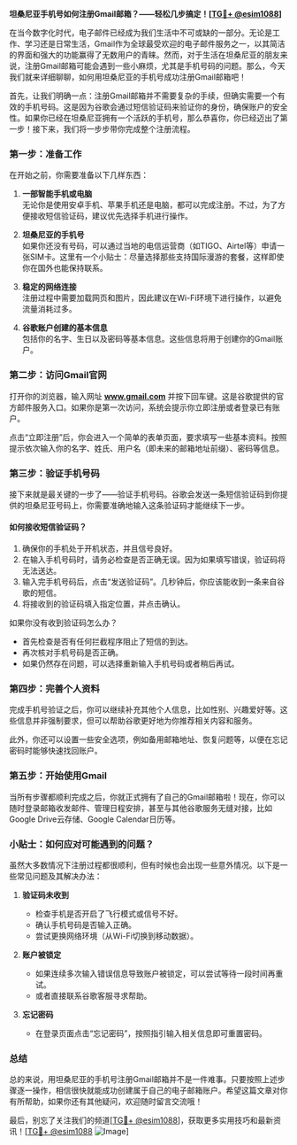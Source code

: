 **坦桑尼亚手机号如何注册Gmail邮箱？——轻松几步搞定！[[TG💪+ @esim1088](https://t.me/s/esim1088)]**

在当今数字化时代，电子邮件已经成为我们生活中不可或缺的一部分。无论是工作、学习还是日常生活，Gmail作为全球最受欢迎的电子邮件服务之一，以其简洁的界面和强大的功能赢得了无数用户的青睐。然而，对于生活在坦桑尼亚的朋友来说，注册Gmail邮箱可能会遇到一些小麻烦，尤其是手机号码的问题。那么，今天我们就来详细聊聊，如何用坦桑尼亚的手机号成功注册Gmail邮箱吧！

首先，让我们明确一点：注册Gmail邮箱并不需要复杂的手续，但确实需要一个有效的手机号码。这是因为谷歌会通过短信验证码来验证你的身份，确保账户的安全性。如果你已经在坦桑尼亚拥有一个活跃的手机号，那么恭喜你，你已经迈出了第一步！接下来，我们将一步步带你完成整个注册流程。

### 第一步：准备工作

在开始之前，你需要准备以下几样东西：

1. **一部智能手机或电脑**  
   无论你是使用安卓手机、苹果手机还是电脑，都可以完成注册。不过，为了方便接收短信验证码，建议优先选择手机进行操作。

2. **坦桑尼亚的手机号**  
   如果你还没有号码，可以通过当地的电信运营商（如TIGO、Airtel等）申请一张SIM卡。这里有一个小贴士：尽量选择那些支持国际漫游的套餐，这样即使你在国外也能保持联系。

3. **稳定的网络连接**  
   注册过程中需要加载网页和图片，因此建议在Wi-Fi环境下进行操作，以避免流量消耗过多。

4. **谷歌账户创建的基本信息**  
   包括你的名字、生日以及密码等基本信息。这些信息将用于创建你的Gmail账户。

### 第二步：访问Gmail官网

打开你的浏览器，输入网址 **www.gmail.com** 并按下回车键。这是谷歌提供的官方邮件服务入口。如果你是第一次访问，系统会提示你立即注册或者登录已有账户。

点击“立即注册”后，你会进入一个简单的表单页面，要求填写一些基本资料。按照提示依次输入你的名字、姓氏、用户名（即未来的邮箱地址前缀）、密码等信息。

### 第三步：验证手机号码

接下来就是最关键的一步了——验证手机号码。谷歌会发送一条短信验证码到你提供的坦桑尼亚号码上，你需要准确地输入这条验证码才能继续下一步。

#### 如何接收短信验证码？

1. 确保你的手机处于开机状态，并且信号良好。
2. 在输入手机号码时，请务必检查是否正确无误。因为如果填写错误，验证码将无法送达。
3. 输入完手机号码后，点击“发送验证码”。几秒钟后，你应该能收到一条来自谷歌的短信。
4. 将接收到的验证码填入指定位置，并点击确认。

如果你没有收到验证码怎么办？

- 首先检查是否有任何拦截程序阻止了短信的到达。
- 再次核对手机号码是否正确。
- 如果仍然存在问题，可以选择重新输入手机号码或者稍后再试。

### 第四步：完善个人资料

完成手机号验证之后，你可以继续补充其他个人信息，比如性别、兴趣爱好等。这些信息并非强制要求，但可以帮助谷歌更好地为你推荐相关内容和服务。

此外，你还可以设置一些安全选项，例如备用邮箱地址、恢复问题等，以便在忘记密码时能够快速找回账户。

### 第五步：开始使用Gmail

当所有步骤都顺利完成之后，你就正式拥有了自己的Gmail邮箱啦！现在，你可以随时登录邮箱收发邮件、管理日程安排，甚至与其他谷歌服务无缝对接，比如Google Drive云存储、Google Calendar日历等。

### 小贴士：如何应对可能遇到的问题？

虽然大多数情况下注册过程都很顺利，但有时候也会出现一些意外情况。以下是一些常见问题及其解决办法：

1. **验证码未收到**  
   - 检查手机是否开启了飞行模式或信号不好。
   - 确认手机号码是否输入正确。
   - 尝试更换网络环境（从Wi-Fi切换到移动数据）。

2. **账户被锁定**  
   - 如果连续多次输入错误信息导致账户被锁定，可以尝试等待一段时间再重试。
   - 或者直接联系谷歌客服寻求帮助。

3. **忘记密码**  
   - 在登录页面点击“忘记密码”，按照指引输入相关信息即可重置密码。

### 总结

总的来说，用坦桑尼亚的手机号注册Gmail邮箱并不是一件难事。只要按照上述步骤逐一操作，相信很快就能成功创建属于自己的电子邮箱账户。希望这篇文章对你有所帮助，如果你还有其他疑问，欢迎随时留言交流哦！

最后，别忘了关注我们的频道[[TG💪+ @esim1088](https://t.me/s/esim1088)]，获取更多实用技巧和最新资讯！[[TG💪+ @esim1088](https://t.me/s/esim1088) ![Image](https://i.postimg.cc/4NQfJmqS/Snipaste-2025-05-13-00-14-12.png)]